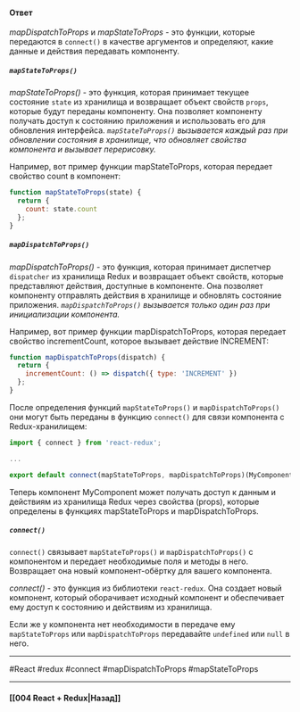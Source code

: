 #### Ответ

*mapDispatchToProps* и *mapStateToProps* - это функции, которые передаются в `connect()` в качестве аргументов и определяют, какие данные и действия передавать компоненту.

##### `mapStateToProps()`

*mapStateToProps()* - это функция, которая принимает текущее состояние `state` из хранилища и возвращает объект свойств `props`, которые будут переданы компоненту. Она позволяет компоненту получать доступ к состоянию приложения и использовать его для обновления интерфейса. *`mapStateToProps()` вызывается каждый раз при обновлении состояния в хранилище, что обновляет свойства компонента и вызывает перерисовку.*

Например, вот пример функции mapStateToProps, которая передает свойство count в компонент:

```jsx
function mapStateToProps(state) {
  return {
    count: state.count
  };
}
```

##### `mapDispatchToProps()`

*mapDispatchToProps()* - это функция, которая принимает диспетчер `dispatcher` из хранилища Redux и возвращает объект свойств, которые представляют действия, доступные в компоненте. Она позволяет компоненту отправлять действия в хранилище и обновлять состояние приложения. *`mapDispatchToProps()` вызывается только один раз при инициализации компонента.*

Например, вот пример функции mapDispatchToProps, которая передает свойство incrementCount, которое вызывает действие INCREMENT:

```jsx
function mapDispatchToProps(dispatch) {
  return {
    incrementCount: () => dispatch({ type: 'INCREMENT' })
  };
}
```

После определения функций `mapStateToProps()` и `mapDispatchToProps()` они могут быть переданы в функцию `connect()` для связи компонента с Redux-хранилищем:

```jsx
import { connect } from 'react-redux';

...

export default connect(mapStateToProps, mapDispatchToProps)(MyComponent);
```

Теперь компонент MyComponent может получать доступ к данным и действиям из хранилища Redux через свойства (props), которые определены в функциях mapStateToProps и mapDispatchToProps.

##### `connect()`

`connect()` связывает `mapStateToProps()` и `mapDispatchToProps()` с компонентом и передает необходимые поля и методы в него. Возвращает она новый компонент-обёртку для вашего компонента.

*connect()* - это функция из библиотеки `react-redux`. Она создает новый компонент, который оборачивает исходный компонент и обеспечивает ему доступ к состоянию и действиям из хранилища.

Если же у компонента нет необходимости в передаче ему `mapStateToProps` или `mapDispatchToProps` передавайте `undefined` или `null` в него.

____
#React #redux #connect #mapDispatchToProps #mapStateToProps 

____

#### [[004 React + Redux|Назад]]